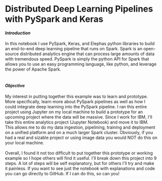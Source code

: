 # Distributed Deep Learning Pipelines with PySpark and Keras

#### _Introduction_
In this notebook I use PySpark, Keras, and Elephas python libraries to build an end-to-end deep learning pipeline that runs on Spark. Spark is an open-source distributed analytics engine that can process large amounts of data with tremendous speed. PySpark is simply the python API for Spark that allows you to use an easy programming language, like python, and leverage the power of Apache Spark.
</br></br>
#### _Objective_
My interest in putting together this example was to learn and prototype. More specifically, learn more about PySpark pipelines as well as how I could integrate deep learning into the PySpark pipeline. I ran this entire project using Jupyter on my local machine to build a prototype for an upcoming project where the data will be massive. Since I work for IBM, I'll take this entire analytics project (Jupyter Notebook) and move it to IBM. This allows me to do my data ingestion, pipelining, training and deployment on a unified platform and on a much larger Spark cluster. Obviously, if you had a real and sizable project or using image data you would NOT do this on your local machine.
</br></br>
Overall, I found it not too difficult to put together this prototype or working example so I hope others will find it useful. I'll break down this project into 9 steps. A lot of steps will be self explanatory, but for others I'll try and make it painless. If you want to see just the notebook with explanations and code you can go directly to GitHub. If I can do this, so can you!
